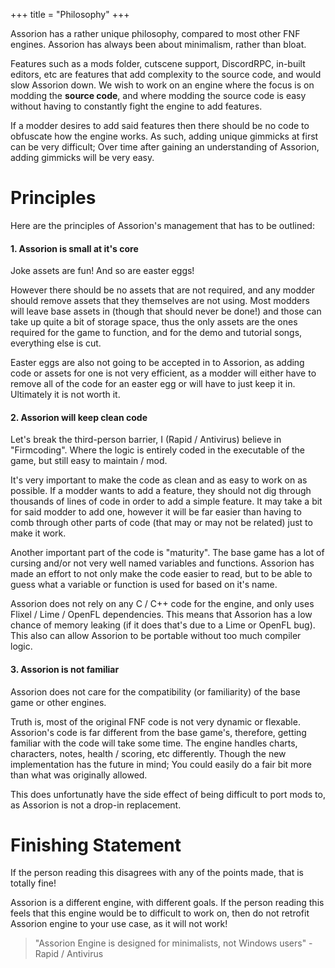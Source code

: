 +++
title = "Philosophy"
+++

Assorion has a rather unique philosophy, compared to most other FNF engines. 
Assorion has always been about minimalism, rather than bloat.

Features such as a mods folder, cutscene support, DiscordRPC, in-built editors, etc are 
features that add complexity to the source code, and would slow Assorion down. We wish to work 
on an engine where the focus is on modding the **source code**, and where modding the source 
code is easy without having to constantly fight the engine to add features.

If a modder desires to add said features then there should be no code to obfuscate how the 
engine works. As such, adding unique gimmicks at first can be very difficult; Over time after 
gaining an understanding of Assorion, adding gimmicks will be very easy.

# Principles

Here are the principles of Assorion's management that has to be outlined:

#### 1. Assorion is small at it's core

Joke assets are fun! And so are easter eggs!

However there should be no assets that are not required, and any modder should remove assets that they themselves are not using. 
Most modders will leave base assets in (though that should never be done!) and those can take up quite a bit of storage space, 
thus the only assets are the ones required for the game to function, and for the demo and tutorial songs, everything else is cut.

Easter eggs are also not going to be accepted in to Assorion, as adding code or assets for one is not very efficient, as a modder 
will either have to remove all of the code for an easter egg or will have to just keep it in. Ultimately it is not worth it.

#### 2. Assorion will keep clean code

Let's break the third-person barrier, I (Rapid / Antivirus) believe in "Firmcoding". Where the logic is entirely coded in the 
executable of the game, but still easy to maintain / mod. 

It's very important to make the code as clean and as easy to work on as possible. If a modder wants to add a feature, they should 
not dig through thousands of lines of code in order to add a simple feature. It may take a bit for said modder to add one, however 
it will be far easier than having to comb through other parts of code (that may or may not be related) just to make it work.

Another important part of the code is "maturity". The base game has a lot of cursing and/or not very well named variables and functions. 
Assorion has made an effort to not only make the code easier to read, but to be able to guess what a variable or function is used for 
based on it's name. 

Assorion does not rely on any C / C++ code for the engine, and only uses Flixel / Lime / OpenFL dependencies. This means that Assorion 
has a low chance of memory leaking (if it does that's due to a Lime or OpenFL bug). This also can allow Assorion to be portable without 
too much compiler logic.

#### 3. Assorion is not familiar

Assorion does not care for the compatibility (or familiarity) of the base game or other engines.

Truth is, most of the original FNF code is not very dynamic or flexable. Assorion's code is far different from the base game's, therefore, 
getting familiar with the code will take some time. The engine handles charts, characters, notes, health / scoring, etc differently. Though 
the new implementation has the future in mind; You could easily do a fair bit more than what was originally allowed.

This does unfortunatly have the side effect of being difficult to port mods to, as Assorion is not a drop-in replacement. 

# Finishing Statement

If the person reading this disagrees with any of the points made, that is totally fine!

Assorion is a different engine, with different goals. If the person reading this feels that this engine would be to difficult to work on, 
then do not retrofit Assorion engine to your use case, as it will not work!

> "Assorion Engine is designed for minimalists, not Windows users"  - Rapid / Antivirus
